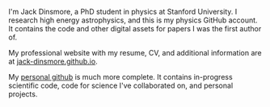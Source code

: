 I'm Jack Dinsmore, a PhD student in physics at Stanford University. I research high energy astrophysics, and this is my physics GitHub account. It contains the code and other digital assets for papers I was the first author of.

My professional website with my resume, CV, and additional information are at [jack-dinsmore.github.io](https://jack-dinsmore.github.io/).

My [personal github](https://github.com/jack-dinsmore) is much more complete. It contains in-progress scientific code, code for science I've collaborated on, and personal projects.
